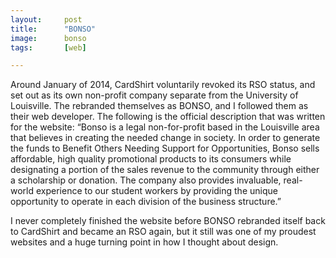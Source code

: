 ```yaml
---
layout:		post
title:		"BONSO"
image:		bonso
tags:		[web]

---
```

Around January of 2014, CardShirt voluntarily revoked its RSO status, and set out as its own non-profit company separate from the University of Louisville. The rebranded themselves as BONSO, and I followed them as their web developer. The following is the official description that was written for the website: “Bonso is a legal non-for-profit based in the Louisville area that believes in creating the needed change in society. In order to generate the funds to Benefit Others Needing Support for Opportunities, Bonso sells affordable, high quality promotional products to its consumers while designating a portion of the sales revenue to the community through either a scholarship or donation. The company also provides invaluable, real-world experience to our student workers by providing the unique opportunity to operate in each division of the business structure.”
	
I never completely finished the website before BONSO rebranded itself back to CardShirt and became an RSO again, but it still was one of my proudest websites and a huge turning point in how I thought about design. 